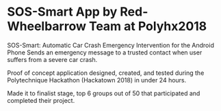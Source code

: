 # SOS-Smart App by Red-Wheelbarrow Team at Polyhx2018
SOS-Smart: Automatic Car Crash Emergency Intervention for the Android Phone
Sends an emergency message to a trusted contact when user suffers from a severe car crash.

Proof of concept application designed, created, and tested during the Polytechnique Hackathon (Hackatown 2018) in under 24 hours.

Made it to finalist stage, top 6 groups out of 50 that participated and completed their project.

